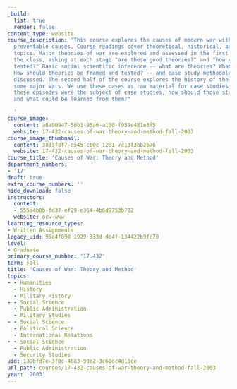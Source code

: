 ```yaml
---
_build:
  list: true
  render: false
content_type: website
course_description: 'This course explores the causes of modern war with a focus on
  preventable causes. Course readings cover theoretical, historical, and methodological
  topics. Major theories of war are explored and assessed in the first few weeks of
  the class, asking at each stage "are these good theories?" and "how could they be
  tested?" Basic social scientific inference -- what are theories? What are good theories?
  How should theories be framed and tested? -- and case study methodology are also
  discussed. The second half of the course explores the history of the outbreak of
  some major wars. We use these cases as raw material for case studies, asking "if
  these episodes were the subject of case studies, how should those studies be performed,
  and what could be learned from them?"

  '
course_image:
  content: a6a90947-50b1-95a6-a100-f959e481e3f5
  website: 17-432-causes-of-war-theory-and-method-fall-2003
course_image_thumbnail:
  content: 38d3f8f7-d545-cb0e-1281-7e13f3bb2676
  website: 17-432-causes-of-war-theory-and-method-fall-2003
course_title: 'Causes of War: Theory and Method'
department_numbers:
- '17'
draft: true
extra_course_numbers: ''
hide_download: false
instructors:
  content:
  - 555a4b0b-fd37-ef29-e364-4b6d9753b702
  website: ocw-www
learning_resource_types:
- Written Assignments
legacy_uid: 95a4f898-1929-333d-dc4f-134422b9fe70
level:
- Graduate
primary_course_number: '17.432'
term: Fall
title: 'Causes of War: Theory and Method'
topics:
- - Humanities
  - History
  - Military History
- - Social Science
  - Public Administration
  - Military Studies
- - Social Science
  - Political Science
  - International Relations
- - Social Science
  - Public Administration
  - Security Studies
uid: 139bfd7e-3f0c-4683-90a2-3c60dc4d16ce
url_path: courses/17-432-causes-of-war-theory-and-method-fall-2003
year: '2003'
---
```

